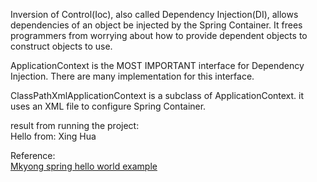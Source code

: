 Inversion of Control(Ioc), also called Dependency Injection(DI), allows dependencies of an object be injected by the Spring Container. It frees programmers from worrying about how to provide dependent objects to construct objects to use.

ApplicationContext is the MOST IMPORTANT interface for Dependency Injection. There are many implementation for this interface. 


ClassPathXmlApplicationContext is a subclass of ApplicationContext. it uses an XML file to configure Spring Container. 


result from running the project:    
Hello from: Xing Hua


Reference:  
 [Mkyong spring hello world example](http://www.mkyong.com/spring3/spring-3-hello-world-example/)


